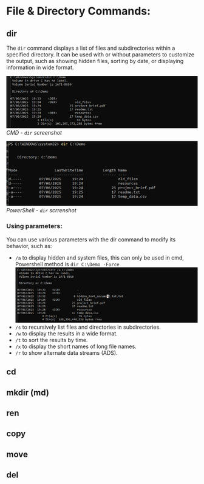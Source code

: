 # File & Directory Commands:

## dir

The `dir` command displays a list of files and subdirectories within a specified directory. It can be used with or without parameters to customize the output, such as showing hidden files, sorting by date, or displaying information in wide format.

![dir function CMD](assets/dir_cmd.png)
*CMD - `dir` screenshot*

![dir function PowerShell](assets/dir_PowerShell.png)
*PowerShell - `dir` scrrenshot*

### Using parameters:

You can use various parameters with the dir command to modify its behavior, such as:

- `/a` to display hidden and system files, this can only be used in cmd, Powershell method is `dir C:\Demo -Force`
  ![dir /a function CMD](assets/dir-a_cmd.png)
- `/s` to recursively list files and directories in subdirectories. 
- `/w` to display the results in a wide format. 
- `/t` to sort the results by time. 
- `/x` to display the short names of long file names. 
- `/r` to show alternate data streams (ADS).


## cd

## mkdir (md)

## ren

## copy

## move

## del 

